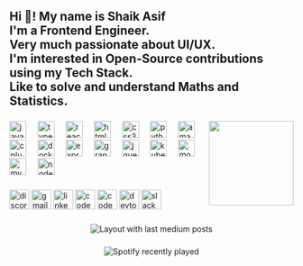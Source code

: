 <h2 align="left">Hi 👋! My name is Shaik Asif<br> I'm a Frontend Engineer.<br>Very much passionate about UI/UX.<br>I'm interested in Open-Source contributions using my Tech Stack.<br>Like to solve and understand Maths and Statistics.</h2>

###

<img align="right" height="150" src="https://lh3.googleusercontent.com/pw/AIL4fc-00WVAqonZcF1iWmQtHD2UTUsenXs75zj6QtmX6pZdcJZpY0UuH3VzpDAQcXXurp9I6Tf1PMV_Rl4MNXzf_OEx0k-BS9-xC5qY397wAXzQME-RZ-otisGdaQPpaYtZF59kF9p3kk9voQTM60tVRS61sFn4NORYI_xz4igEMe81KgAoG2RNEvMHulfdPBBaaTNNCFJoVreyFpoaSpkbsn2HqhcGynLmbym5PO0zfGtI8eBanlEomg28G3dEmrMd8X145_lqBLQoFGBN6-Cy8KN9ti4SjQjGE35r_zE43xhJ2bA3NQfzVIsg8-XjOlkwZc0txbblwB6061xG0eA0LCtyX-8aiog4XuVzIOq3DlGP07ISaa1HYPaMoUH9SFklan-IgcyVtVrhPoNb_kLKUow8_ybeCrpxnLR7i1Jpsj6yJjpsC8Wo9t8O2iAjuUB_PfOULVD7Qwh_tfA44qinw-qLYXr6hlFGJwKJ-upbfURBLT8R8cSRInIRiTnTwj5tUkz1bzinBnoDffn2iSSPl92rAVtGMBxIPvAq_Vkg8XnhY3PO5nLrpt2uxOLv7XDdkFLfMaQnLabFnTb-mhu6-E_6P-WfklHMK4Sh0XEFnBPhNOvyR4BR_mmO-SIOO2bjY2dP20Qg5eMtv-wVDASOfScpl30b2Bv8nQ7uSU1zGXI21IZQYZoaPRi6UShCBfbqmV5ptLtjVrcUjsi4OfcWomOOWTbY73TfUt6KARTFOMqQCrgjfSApX8l0qUqutQsJkX195HdkBjdH7ZR5Kv3hH5suTxgKqSwhSyEDvP5XGSLMr115PFmQReYD9gRZAIz1eyv1pF8hV24ZaKarj12QNyN3wf1X7lM0lyGmvGrc3Nfby3d4pj7nJ3tdGIB7RDY0rqeoSyLwLdiXn6vcLY-r13fR7X4F1GO8beigv5fBTIyH7Alw67iv2lpbL4GyKGv5efZdy9EVqJ3VuawcFZ9-5Tt6ZQhm1gU=w743-h991-s-no?authuser=0"  />

###

<div align="left">
  <img src="https://cdn.jsdelivr.net/gh/devicons/devicon/icons/javascript/javascript-original.svg" height="30" alt="javascript logo"  />
  <img width="12" />
  <img src="https://cdn.jsdelivr.net/gh/devicons/devicon/icons/typescript/typescript-original.svg" height="30" alt="typescript logo"  />
  <img width="12" />
  <img src="https://cdn.jsdelivr.net/gh/devicons/devicon/icons/react/react-original.svg" height="30" alt="react logo"  />
  <img width="12" />
  <img src="https://cdn.jsdelivr.net/gh/devicons/devicon/icons/html5/html5-original.svg" height="30" alt="html5 logo"  />
  <img width="12" />
  <img src="https://cdn.jsdelivr.net/gh/devicons/devicon/icons/css3/css3-original.svg" height="30" alt="css3 logo"  />
  <img width="12" />
  <img src="https://cdn.jsdelivr.net/gh/devicons/devicon/icons/python/python-original.svg" height="30" alt="python logo"  />
  <img width="12" />
  <img src="https://cdn.jsdelivr.net/gh/devicons/devicon/icons/amazonwebservices/amazonwebservices-original.svg" height="30" alt="amazonwebservices logo"  />
  <img width="12" />
  <img src="https://cdn.jsdelivr.net/gh/devicons/devicon/icons/cplusplus/cplusplus-original.svg" height="30" alt="cplusplus logo"  />
  <img width="12" />
  <img src="https://cdn.jsdelivr.net/gh/devicons/devicon/icons/docker/docker-original.svg" height="30" alt="docker logo"  />
  <img width="12" />
  <img src="https://cdn.jsdelivr.net/gh/devicons/devicon/icons/express/express-original.svg" height="30" alt="express logo"  />
  <img width="12" />
  <img src="https://cdn.jsdelivr.net/gh/devicons/devicon/icons/graphql/graphql-plain.svg" height="30" alt="graphql logo"  />
  <img width="12" />
  <img src="https://cdn.jsdelivr.net/gh/devicons/devicon/icons/jquery/jquery-original.svg" height="30" alt="jquery logo"  />
  <img width="12" />
  <img src="https://cdn.jsdelivr.net/gh/devicons/devicon/icons/kubernetes/kubernetes-plain.svg" height="30" alt="kubernetes logo"  />
  <img width="12" />
  <img src="https://cdn.jsdelivr.net/gh/devicons/devicon/icons/mongodb/mongodb-original.svg" height="30" alt="mongodb logo"  />
  <img width="12" />
  <img src="https://cdn.jsdelivr.net/gh/devicons/devicon/icons/mysql/mysql-original.svg" height="30" alt="mysql logo"  />
  <img width="12" />
  <img src="https://cdn.jsdelivr.net/gh/devicons/devicon/icons/nodejs/nodejs-original.svg" height="30" alt="nodejs logo"  />
</div>

###

<div align="left">
  <img src="https://img.shields.io/static/v1?message=Discord&logo=discord&label=&color=7289DA&logoColor=white&labelColor=&style=for-the-badge" height="35" alt="discord logo"  />
  <img src="https://img.shields.io/static/v1?message=Gmail&logo=gmail&label=&color=D14836&logoColor=white&labelColor=&style=for-the-badge" height="35" alt="gmail logo"  />
  <img src="https://img.shields.io/static/v1?message=LinkedIn&logo=linkedin&label=&color=0077B5&logoColor=white&labelColor=&style=for-the-badge" height="35" alt="linkedin logo"  />
  <img src="https://img.shields.io/static/v1?message=Codesandbox&logo=codesandbox&label=&color=040404&logoColor=DBDBDB&labelColor=&style=for-the-badge" height="35" alt="codesandbox logo"  />
  <img src="https://img.shields.io/static/v1?message=Codepen&logo=codepen&label=&color=000000&logoColor=white&labelColor=&style=for-the-badge" height="35" alt="codepen logo"  />
  <img src="https://img.shields.io/static/v1?message=dev.to&logo=dev.to&label=&color=0A0A0A&logoColor=white&labelColor=&style=for-the-badge" height="35" alt="devto logo"  />
  <img src="https://img.shields.io/static/v1?message=Slack&logo=slack&label=&color=4A154B&logoColor=white&labelColor=&style=for-the-badge" height="35" alt="slack logo"  />
</div>

###

<div align="center">
  <img src="https://github-read-medium-git-main.pahlevikun.vercel.app/latest?limit=4" alt="Layout with last medium posts"  />
</div>

###

<div align="center">
  <img src="https://spotify-recently-played-readme.vercel.app/api?count=5" alt="Spotify recently played"  />
</div>

###
